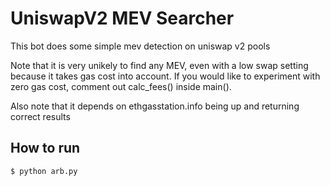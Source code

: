 # UniswapV2 MEV Searcher
This bot does some simple mev detection on uniswap v2 pools

Note that it is very unikely to find any MEV, even with a low swap setting 
because it takes gas cost into account. If you would like to experiment with
zero gas cost, comment out calc_fees() inside main().

Also note that it depends on ethgasstation.info being up and returning correct results

## How to run

    $ python arb.py
